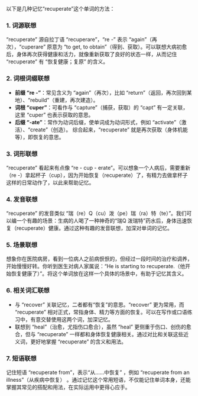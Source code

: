 以下是几种记忆“recuperate”这个单词的方法：

### 1. 词源联想
“recuperate” 源自拉丁语 “recuperare”，“re -” 表示 “again”（再次），“cuperare” 原意为 “to get, to obtain”（得到、获取）。可以联想大病初愈后，身体再次获得健康和活力，就像重新获取了良好的状态一样，从而记住 “recuperate” 有 “恢复健康；复原” 的含义。

### 2. 词根词缀联想
 - **前缀 “re -”**：常见含义为 “again”（再次），比如 “return”（返回，再次回到某地）、“rebuild”（重建，再次建造）。
 - **词根 “cuper”**：可看作与 “capture”（捕获，获取）的 “capt” 有一定关联，这里 “cuper” 也表示获取的意思。
 - **后缀 “-ate”**：常作为动词后缀，使单词成为动词形式，例如 “activate”（激活）、“create”（创造）。
综合起来，“recuperate” 就是再次获取（身体机能等），即恢复的意思。

### 3. 词形联想
“recuperate” 看起来有点像 “re - cup - erate”。可以想象一个人病后，需要重新（re -）拿起杯子（cup），因为开始恢复（recuperate）了，有精力去做拿杯子这样的日常动作了，以此来帮助记忆。

### 4. 发音联想
“recuperate” 的发音类似 “瑞（re）Q（cu）泼（pe）瑞（ra）特（te）”。我们可以编一个有趣的场景：生病的人喝了一种神奇的“瑞Q 泼瑞特”药水后，身体迅速恢复（recuperate）健康。通过这种有趣的发音联想，加深对单词的记忆。

### 5. 场景联想
想象你在医院病房，看到一位病人之前病恹恹的，但经过一段时间的治疗和调养，开始慢慢好转。你听到医生对病人家属说：“He is starting to recuperate.（他开始恢复健康了）”。将这个单词放在这样一个具体的场景中，有助于记忆其含义。

### 6. 相关词汇联想
 - 与 “recover” 关联记忆，二者都有“恢复”的意思。“recover” 更为常用，而 “recuperate” 相对正式，常指身体、精力等方面的恢复。可以在写作或口语练习中，有意交替使用这两个词，加深记忆。
 - 联想到 “heal”（治愈，尤指伤口愈合），虽然 “heal” 更侧重于伤口、创伤的愈合，但与 “recuperate” 一样都和身体恢复健康相关。通过对比和关联这些近义词，更好地掌握 “recuperate” 的含义和用法。

### 7. 短语联想
记住短语 “recuperate from”，表示“从……中恢复” ，例如 “recuperate from an illness”（从疾病中恢复） 。通过记忆这个常用短语，不仅能记住单词本身，还能掌握其常见的搭配和用法，在实际运用中更得心应手。 